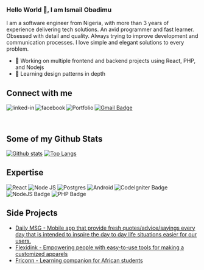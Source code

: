 ### Hello World 👋, I am Ismail Obadimu 
I am a software engineer from Nigeria, with more than 3 years of experience delivering tech solutions. An avid programmer and fast learner. Obsessed with detail and quality. Always trying to improve development and communication processes. I love simple and elegant solutions to every problem.
- 🔭 Working on multiple frontend and backend projects using React, PHP, and Nodejs
- 🌱 Learning design patterns in depth

## Connect with me

[![Gmail Badge](https://img.shields.io/badge/-me@ismailobadimu.com-c14438?style=flat&logo=Gmail&logoColor=white&link=mailto:me@ismailobadimu.com)](mailto:me@ismailobadimu.com)
[<img align="left" alt="linked-in" src="https://img.shields.io/badge/linkedin-%230077B5.svg?&style=for-the-badge&logo=linkedin&logoColor=white" />](https://www.linkedin.com/in/ismailobadimu)
[<img align="left" alt="facebook" src="https://img.shields.io/badge/facebook-%231877F2.svg?&style=for-the-badge&logo=facebook&logoColor=white" />](https://www.facebook.com/ismailobadimu)
[<img align="left" alt="Portfolio" src="https://img.shields.io/website?up_color=white&up_message=online&url=https%3A%2F%2Fismailobadimu.com" />](https://www.ismailobadimu.com/)

<br />

## Some of my Github Stats
<!-- <p align=left> <img src=https://komarev.com/ghpvc/?username=Cradoe alt=Cradoe /> </p> -->

[![Github stats](https://github-readme-stats.vercel.app/api?username=Cradoe&show_icons=true&include_all_commits=true)](https://github.com/Cradoe/github-readme-stats)
[![Top Langs](https://github-readme-stats.vercel.app/api/top-langs/?username=Cradoe&layout=compact)](https://github.com/Cradoe/github-readme-stats)

## Expertise
![React](https://img.shields.io/badge/react%20-%2320232a.svg?&style=for-the-badge&logo=react&logoColor=%2361DAFB)
![Node JS](https://img.shields.io/badge/node.js%20-%2343853D.svg?&style=for-the-badge&logo=node.js&logoColor=white)
![Postgres](https://img.shields.io/badge/postgres-%23316192.svg?&style=for-the-badge&logo=postgresql&logoColor=white)
![Android](https://img.shields.io/badge/Android-3DDC84?logo=android&logoColor=white&style=for-the-badge)
![CodeIgniter Badge](https://img.shields.io/static/v1?label=CodeIgniter&message=API&color=white)
![NodeJS Badge](https://img.shields.io/static/v1?label=NodeJS&message=API&color=green)
![PHP Badge](https://img.shields.io/static/v1?label=PHP&message=web&color=blue)

## Side Projects 
- [Daily MSG - Mobile app that provide fresh quotes/advice/sayings every day that is intended to inspire the day to day life situations easier for our users.](https://www.daily-msg.com)
- [Flexidink - Empowering people with easy-to-use tools for making a customized apparels](https://www.flexidink.com)
- [Friconn - Learning companion for African students](https://www.friconn.com)


